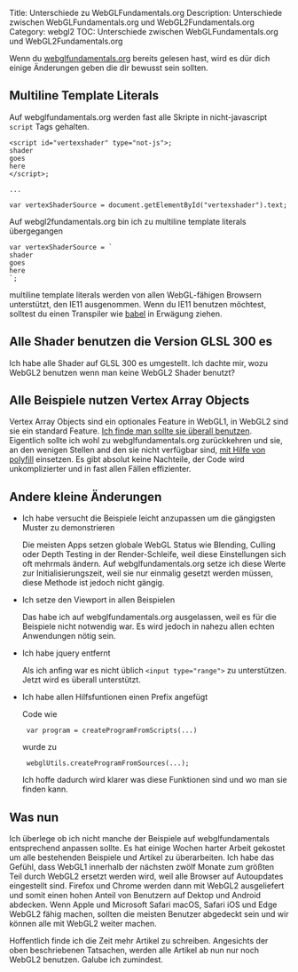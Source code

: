 Title: Unterschiede zu WebGLFundamentals.org
Description: Unterschiede zwischen WebGLFundamentals.org und WebGL2Fundamentals.org
Category: webgl2
TOC: Unterschiede zwischen WebGLFundamentals.org und WebGL2Fundamentals.org


Wenn du [webglfundamentals.org](http://webglfundamentals.org) bereits
gelesen hast, wird es dür dich einige Änderungen geben die dir bewusst sein sollten.

## Multiline Template Literals

Auf webglfundamentals.org werden fast alle Skripte in nicht-javascript
`script` Tags gehalten. 


    <script id="vertexshader" type="not-js">;
    shader
    goes
    here
    </script>;

    ...

    var vertexShaderSource = document.getElementById("vertexshader").text;

Auf webgl2fundamentals.org bin ich zu multiline template literals übergegangen

    var vertexShaderSource = `
    shader
    goes
    here
    `;

multiline template literals werden von allen WebGL-fähigen Browsern unterstützt,
den IE11 ausgenommen. Wenn du IE11 benutzen möchtest, solltest du einen Transpiler 
wie [babel](http://babeljs.io) in Erwägung ziehen.

## Alle Shader benutzen die Version GLSL 300 es

Ich habe alle Shader auf GLSL 300 es umgestellt. Ich dachte mir,
wozu WebGL2 benutzen wenn man keine WebGL2 Shader benutzt?

## Alle Beispiele nutzen Vertex Array Objects

Vertex Array Objects sind ein optionales Feature in WebGL1, in WebGL2 sind sie 
ein standard Feature. [Ich finde man sollte sie überall benutzen](webgl1-to-webgl2.html#Vertex-Array-Objects).
Eigentlich sollte ich wohl zu webglfundamentals.org zurückkehren und sie, an den wenigen Stellen and den sie nicht verfügbar sind, [mit Hilfe von polyfill](https://github.com/greggman/oes-vertex-array-object-polyfill) einsetzen. Es gibt absolut keine Nachteile, der Code wird unkomplizierter und in fast allen Fällen effizienter.

## Andere kleine Änderungen

* Ich habe versucht die Beispiele leicht anzupassen um die gängigsten Muster zu demonstrieren

  Die meisten Apps setzen globale WebGL Status wie Blending, Culling oder Depth Testing in
  der Render-Schleife, weil diese Einstellungen sich oft mehrmals ändern. Auf webglfundamentals.org
  setze ich diese Werte zur Initialisierungszeit, weil sie nur einmalig gesetzt werden müssen,
  diese Methode ist jedoch nicht gängig.

* Ich setze den Viewport in allen Beispielen

  Das habe ich auf webglfundamentals.org ausgelassen, weil es für die Beispiele
  nicht notwendig war. Es wird jedoch in nahezu allen echten Anwendungen nötig sein.

* Ich habe jquery entfernt

  Als ich anfing war es nicht üblich `<input type="range">` zu unterstützen. Jetzt 
  wird es überall unterstützt.

* Ich habe allen Hilfsfuntionen einen Prefix angefügt

  Code wie

       var program = createProgramFromScripts(...)

   wurde zu

       webglUtils.createProgramFromSources(...);

   Ich hoffe dadurch wird klarer was diese Funktionen sind und 
   wo man sie finden kann.

## Was nun

Ich überlege ob ich nicht manche der Beispiele auf webglfundamentals
entsprechend anpassen sollte. Es hat einige Wochen harter Arbeit gekostet 
um alle bestehenden Beispiele und Artikel zu überarbeiten. Ich habe das Gefühl, 
dass WebGL1 innerhalb der nächsten zwölf Monate zum größten Teil durch WebGL2 ersetzt 
werden wird, weil alle Browser auf Autoupdates eingestellt sind. Firefox und 
Chrome werden dann mit WebGL2 ausgeliefert und somit einen hohen Anteil von 
Benutzern auf Dektop und Android abdecken. Wenn Apple und Microsoft Safari macOS, 
Safari iOS und Edge WebGL2 fähig machen, sollten die meisten Benutzer abgedeckt 
sein und wir können alle mit WebGL2 weiter machen.

Hoffentlich finde ich die Zeit mehr Artikel zu schreiben.
Angesichts der oben beschriebenen Tatsachen, werden alle Artikel ab nun 
nur noch WebGL2 benutzen.
Galube ich zumindest.

